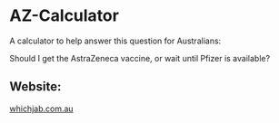 # AZ-Calculator
A calculator to help answer this question for Australians: 

Should I get the AstraZeneca vaccine, or wait until Pfizer is available?

## Website:
[whichjab.com.au](whichjab.com.au)
